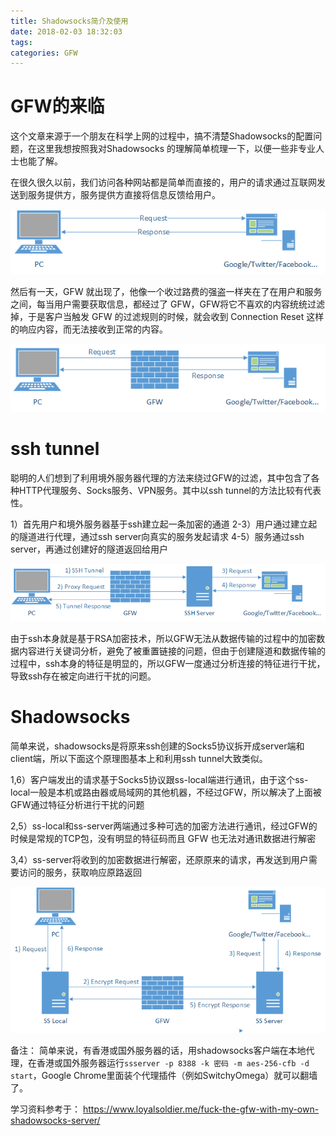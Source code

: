 ```yaml
---
title: Shadowsocks简介及使用
date: 2018-02-03 18:32:03
tags:
categories: GFW
---
```



# GFW的来临

这个文章来源于一个朋友在科学上网的过程中，搞不清楚Shadowsocks的配置问题，在这里我想按照我对Shadowsocks 的理解简单梳理一下，以便一些非专业人士也能了解。

在很久很久以前，我们访问各种网站都是简单而直接的，用户的请求通过互联网发送到服务提供方，服务提供方直接将信息反馈给用户。

![](/images/shadowsocks_1_1.png) 

然后有一天，GFW 就出现了，他像一个收过路费的强盗一样夹在了在用户和服务之间，每当用户需要获取信息，都经过了 GFW，GFW将它不喜欢的内容统统过滤掉，于是客户当触发 GFW 的过滤规则的时候，就会收到 Connection Reset 这样的响应内容，而无法接收到正常的内容。

![](/images/shadowsocks_1_2.png) 

# ssh tunnel

聪明的人们想到了利用境外服务器代理的方法来绕过GFW的过滤，其中包含了各种HTTP代理服务、Socks服务、VPN服务。其中以ssh tunnel的方法比较有代表性。

1）首先用户和境外服务器基于ssh建立起一条加密的通道
2-3）用户通过建立起的隧道进行代理，通过ssh server向真实的服务发起请求
4-5）服务通过ssh server，再通过创建好的隧道返回给用户

![](/images/shadowsocks_1_3.png)

由于ssh本身就是基于RSA加密技术，所以GFW无法从数据传输的过程中的加密数据内容进行关键词分析，避免了被重置链接的问题，但由于创建隧道和数据传输的过程中，ssh本身的特征是明显的，所以GFW一度通过分析连接的特征进行干扰，导致ssh存在被定向进行干扰的问题。

# Shadowsocks

简单来说，shadowsocks是将原来ssh创建的Socks5协议拆开成server端和client端，所以下面这个原理图基本上和利用ssh tunnel大致类似。

1,6）客户端发出的请求基于Socks5协议跟ss-local端进行通讯，由于这个ss-local一般是本机或路由器或局域网的其他机器，不经过GFW，所以解决了上面被GFW通过特征分析进行干扰的问题

2,5）ss-local和ss-server两端通过多种可选的加密方法进行通讯，经过GFW的时候是常规的TCP包，没有明显的特征码而且 GFW 也无法对通讯数据进行解密

3,4）ss-server将收到的加密数据进行解密，还原原来的请求，再发送到用户需要访问的服务，获取响应原路返回 

![](/images/shadowsocks_1_4.png)

备注：
简单来说，有香港或国外服务器的话，用shadowsocks客户端在本地代理，在香港或国外服务器运行`ssserver -p 8388 -k 密码 -m aes-256-cfb -d start`，Google Chrome里面装个代理插件（例如SwitchyOmega）就可以翻墙了。


学习资料参考于：
https://www.loyalsoldier.me/fuck-the-gfw-with-my-own-shadowsocks-server/
